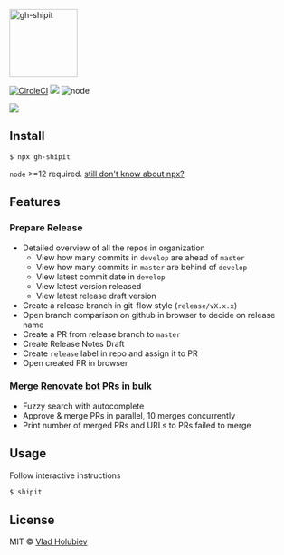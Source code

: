 <p align="left"><img src="logo/horizontal.svg" alt="gh-shipit" height="120px"></p>

[![CircleCI](https://img.shields.io/circleci/project/github/vladgolubev/gh-shipit.svg)](https://circleci.com/gh/vladgolubev/gh-shipit)
![](https://img.shields.io/badge/code_style-prettier-ff69b4.svg)
![node](https://img.shields.io/node/v/gh-shipit.svg)

![](media/demo-diff.png)

## Install

```
$ npx gh-shipit
```

`node` >=12 required. [still don't know about npx?](https://medium.com/@maybekatz/introducing-npx-an-npm-package-runner-55f7d4bd282b)

## Features

### Prepare Release

- Detailed overview of all the repos in organization
  - View how many commits in `develop` are ahead of `master`
  - View how many commits in `master` are behind of `develop`
  - View latest commit date in `develop`
  - View latest version released
  - View latest release draft version
- Create a release branch in git-flow style (`release/vX.x.x`)
- Open branch comparison on github in browser to decide on release name
- Create a PR from release branch to `master`
- Create Release Notes Draft
- Create `release` label in repo and assign it to PR
- Open created PR in browser

### Merge [Renovate bot](https://renovate.whitesourcesoftware.com/) PRs in bulk

- Fuzzy search with autocomplete
- Approve & merge PRs in parallel, 10 merges concurrently
- Print number of merged PRs and URLs to PRs failed to merge

## Usage

Follow interactive instructions

```bash
$ shipit
```

## License

MIT © [Vlad Holubiev](http://vladholubiev.com)
